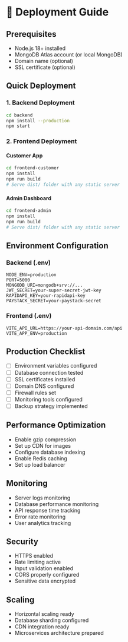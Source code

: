 # 🚀 Deployment Guide

## Prerequisites

- Node.js 18+ installed
- MongoDB Atlas account (or local MongoDB)
- Domain name (optional)
- SSL certificate (optional)

## Quick Deployment

### 1. Backend Deployment

```bash
cd backend
npm install --production
npm start
```

### 2. Frontend Deployment

#### Customer App
```bash
cd frontend-customer
npm install
npm run build
# Serve dist/ folder with any static server
```

#### Admin Dashboard
```bash
cd frontend-admin
npm install
npm run build
# Serve dist/ folder with any static server
```

## Environment Configuration

### Backend (.env)
```env
NODE_ENV=production
PORT=5000
MONGODB_URI=mongodb+srv://...
JWT_SECRET=your-super-secret-jwt-key
RAPIDAPI_KEY=your-rapidapi-key
PAYSTACK_SECRET=your-paystack-secret
```

### Frontend (.env)
```env
VITE_API_URL=https://your-api-domain.com/api
VITE_APP_ENV=production
```

## Production Checklist

- [ ] Environment variables configured
- [ ] Database connection tested
- [ ] SSL certificates installed
- [ ] Domain DNS configured
- [ ] Firewall rules set
- [ ] Monitoring tools configured
- [ ] Backup strategy implemented

## Performance Optimization

- Enable gzip compression
- Set up CDN for images
- Configure database indexing
- Enable Redis caching
- Set up load balancer

## Monitoring

- Server logs monitoring
- Database performance monitoring
- API response time tracking
- Error rate monitoring
- User analytics tracking

## Security

- HTTPS enabled
- Rate limiting active
- Input validation enabled
- CORS properly configured
- Sensitive data encrypted

## Scaling

- Horizontal scaling ready
- Database sharding configured
- CDN integration ready
- Microservices architecture prepared